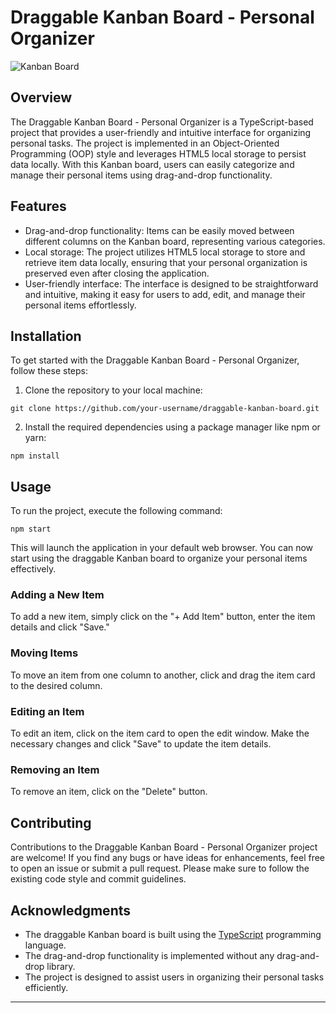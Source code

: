 # Draggable Kanban Board - Personal Organizer

![Kanban Board]([kanban_board_demo.png](https://github.com/bb2882/DraggableKanbanBoard/assets/70382872/dc0b52f4-cf36-4fa3-8e88-7d61c5db3100))

## Overview

The Draggable Kanban Board - Personal Organizer is a TypeScript-based project that provides a user-friendly and intuitive interface for organizing personal tasks. The project is implemented in an Object-Oriented Programming (OOP) style and leverages HTML5 local storage to persist data locally. With this Kanban board, users can easily categorize and manage their personal items using drag-and-drop functionality.

## Features

- Drag-and-drop functionality: Items can be easily moved between different columns on the Kanban board, representing various categories.
- Local storage: The project utilizes HTML5 local storage to store and retrieve item data locally, ensuring that your personal organization is preserved even after closing the application.
- User-friendly interface: The interface is designed to be straightforward and intuitive, making it easy for users to add, edit, and manage their personal items effortlessly.

## Installation

To get started with the Draggable Kanban Board - Personal Organizer, follow these steps:

1. Clone the repository to your local machine:

```
git clone https://github.com/your-username/draggable-kanban-board.git
```

2. Install the required dependencies using a package manager like npm or yarn:

```
npm install
```

## Usage

To run the project, execute the following command:

```
npm start
```

This will launch the application in your default web browser. You can now start using the draggable Kanban board to organize your personal items effectively.

### Adding a New Item

To add a new item, simply click on the "+ Add Item" button, enter the item details and click "Save."

### Moving Items

To move an item from one column to another, click and drag the item card to the desired column.

### Editing an Item

To edit an item, click on the item card to open the edit window. Make the necessary changes and click "Save" to update the item details.

### Removing an Item

To remove an item, click on the "Delete" button.

## Contributing

Contributions to the Draggable Kanban Board - Personal Organizer project are welcome! If you find any bugs or have ideas for enhancements, feel free to open an issue or submit a pull request. Please make sure to follow the existing code style and commit guidelines.

## Acknowledgments

- The draggable Kanban board is built using the [TypeScript](https://www.typescriptlang.org/) programming language.
- The drag-and-drop functionality is implemented without any drag-and-drop library.
- The project is designed to assist users in organizing their personal tasks efficiently.

---
